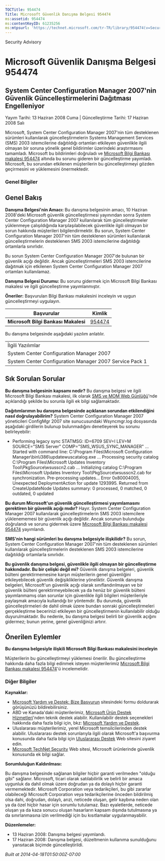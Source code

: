```yaml
---
TOCTitle: 954474
Title: Microsoft Güvenlik Danışma Belgesi 954474
ms:assetid: 954474
ms:contentKeyID: 61235256
ms:mtpsurl: 'https://technet.microsoft.com/tr-TR/library/954474(v=Security.10)'
---
```


Security Advisory

Microsoft Güvenlik Danışma Belgesi 954474
=========================================

System Center Configuration Manager 2007'nin Güvenlik Güncelleştirmelerini Dağıtması Engelleniyor
-------------------------------------------------------------------------------------------------

Yayım Tarihi: 13 Haziran 2008 Cuma | Güncelleştirme Tarihi: 17 Haziran 2008 Salı

Microsoft, System Center Configuration Manager 2007'nin tüm desteklenen sürümleri kullanılarak güncelleştirmelerin Systems Management Services (SMS) 2003 istemcilerine dağıtıldığı ortamları etkileyen güvenlikle ilgili olmayan bir soruna yönelik genel bildirimler üzerindeki araştırmasını tamamladı. Microsoft bu bildirimleri doğruladı ve [Microsoft Bilgi Bankası makalesi 954474](http://support.microsoft.com/kb/954474/tr) altında bu sorunu gideren bir güncelleştirme yayımladı. Microsoft, bu sorundan etkilenen müşterilerin bu güncelleştirmeyi gözden geçirmesini ve yüklemesini önermektedir.

### Genel Bilgiler

Genel Bakış
-----------

<span></span>
**Danışma Belgesi'nin Amacı:** Bu danışma belgesinin amacı, 10 Haziran 2008'deki Microsoft güvenlik güncelleştirmesi yayınından sonra System Center Configuration Manager 2007 kullanılarak tüm güncelleştirmeler yüklenmeye çalışıldığında karşılaşılabilecek güvenlikle ilgili olmayan bir sorun hakkında müşterileri bilgilendirmektir. Bu sorun, System Center Configuration Manager 2007'nin tüm desteklenen sürümleri kullanılarak güncelleştirmelerin desteklenen SMS 2003 istemcilerine dağıtıldığı ortamlarla sınırlıdır.

Bu sorun System Center Configuration Manager 2007'de bulunan bir güvenlik açığı değildir. Ancak güncelleştirmeleri SMS 2003 istemcilerine dağıtmak için etkilenen System Center Configuration Manager 2007 ortamları kullanılamaz.

**Danışma Belgesi Durumu:** Bu sorunu gidermek için Microsoft Bilgi Bankası makalesi ve ilgili güncelleştirme yayımlanmıştır.

**Öneriler:** Başvurulan Bilgi Bankası makalesini inceleyin ve uygun güncelleştirmeyi uygulayın.

| Başvurular                           | Kimlik                                              |
|--------------------------------------|-----------------------------------------------------|
| **Microsoft Bilgi Bankası Makalesi** | [954474](http://support.microsoft.com/kb/954474/tr) |

Bu danışma belgesinde aşağıdaki yazılım anlatılır.

|                                                         |
|---------------------------------------------------------|
| İlgili Yazılımlar                                       |
| System Center Configuration Manager 2007                |
| System Center Configuration Manager 2007 Service Pack 1 |

Sık Sorulan Sorular
-------------------

<span></span>
**Bu danışma belgesinin kapsamı nedir?**
Bu danışma belgesi ve ilgili Microsoft Bilgi Bankası makalesi, ilk olarak [SMS ve MOM Web Günlüğü](http://blogs.technet.com/smsandmom/archive/2008/06/12/wsus-offline-scan-catalog-fails-to-sync-on-configmgr-2007.aspx)'nde açıklandığı şekilde bu sorunla ilgili ek bilgi sağlamaktadır.

**Dağıtımlarımın bu danışma belgesinde açıklanan sorundan etkilendiğini nasıl doğrulayabilirim?**
System Center Configuration Manager 2007 yöneticileri ConfigMgr 2007 site sunucusundaki Wsyncmgr.log dosyasında aşağıdaki girdilerin bulunup bulunmadığını denetleyerek bu sorunu belirleyebilir:

-   Performing legacy sync
    STATMSG: ID=6709 SEV=I LEV=M SOURCE="SMS Server" COMP="SMS\_WSUS\_SYNC\_MANAGER" …
    Started with command line: C:\\Program Files\\Microsoft Configuration Manager\\bin\\i386\\updatewuscatalog.exe …
    Processing security catalog C:\\Program Files\\Microsoft Updates Inventory Tool\\PkgSource\\wsusscn2.cab ...
    Initializing catalog C:\\Program Files\\Microsoft Updates Inventory Tool\\PkgSource\\wsusscn2.cab for synchronization.
    Pre-processing updates...
    Error 0x80004005, Unexpected DeploymentAction for update 1293995. Returned from CreateUpdateNode
    Updates summary: 0 processed, 0 matched, 0 outdated, 0 updated

**Bu durum Microsoft'un güvenlik güncelleştirmesi yayımlamasını gerektiren bir güvenlik açığı mıdır?**
Hayır. System Center Configuration Manager 2007 kullanılarak güncelleştirmelerin SMS 2003 istemcilere yüklenememesi bir güvenlik açığı değildir. Ancak sorunun bulunduğu doğrulandı ve sorunu gidermek üzere [Microsoft Bilgi Bankası makalesi 954474](http://support.microsoft.com/kb/954474/tr) yayımlandı.

**SMS'nin hangi sürümleri bu danışma belgesiyle ilişkilidir?**
Bu sorun, System Center Configuration Manager 2007'nin tüm desteklenen sürümleri kullanılarak güncelleştirmelerin desteklenen SMS 2003 istemcilerine dağıtıldığı ortamlarla sınırlıdır.

**Bu güvenlik danışma belgesi, güvenlikle ilgili olmayan bir güncelleştirme hakkındadır. Bu bir çelişki değil mi?**
Güvenlik danışma belgeleri, güvenlik bülteni gerektirmemesine karşın müşterilerin genel güvenliğini etkileyebilecek güvenlik değişikliklerine yöneliktir. Güvenlik danışma belgeleri, Microsoft'un güvenlik açığı olarak sınıflandırılmayan ve bir güvenlik bülteni gerektirmeyebilecek ya da henüz bir güvenlik bülteni yayımlanmamış olan sorunlar için güvenlikle ilgili bilgileri müşterileriyle paylaşmak amacıyla kullandığı bir yöntemdir. Bu durumda, güvenlik güncelleştirmeleri de dahil olmak üzere bundan sonraki güncelleştirmeleri gerçekleştirme becerinizi etkileyen bir güncelleştirmenin kullanılabilir olduğu duyurulmaktadır. Bu nedenle, bu danışma belgesi belirli bir güvenlik açığını gidermez; bunun yerine, genel güvenliğinizi artırır.

Önerilen Eylemler
-----------------

<span></span>
**Bu danışma belgesiyle ilişkili Microsoft Bilgi Bankası makalesini inceleyin**

Müşterilerin bu güncelleştirmeyi yüklemesi önerilir. Bu güncelleştirme hakkında daha fazla bilgi edinmek isteyen müşterilerimiz [Microsoft Bilgi Bankası makalesi 954474](http://support.microsoft.com/kb/954474/tr)'ü incelemelidir.

### Diğer Bilgiler

**Kaynaklar:**

-   [Microsoft Yardım ve Destek: Bize Başvurun](https://support.microsoft.com/common/survey.aspx?scid=sw;en;1257&amp;showpage=1&amp;ws=technet&amp;sd=tech) sitesindeki formu doldurarak görüşünüzü bildirebilirsiniz.
-   ABD ve Kanada'daki müşterilerimiz, [Microsoft Ürün Destek Hizmetleri](http://go.microsoft.com/fwlink/?linkid=21131)'nden teknik destek alabilir. Kullanılabilir destek seçenekleri hakkında daha fazla bilgi için, bkz: [Microsoft Yardım ve Destek](http://support.microsoft.com/?ln=tr).
-   Uluslararası müşterilerimiz, yerel Microsoft temsilcilerinden destek alabilir. Uluslararası destek sorunlarıyla ilgili olarak Microsoft'a başvurma konusunda daha fazla bilgi için [Uluslararası Destek](http://go.microsoft.com/fwlink/?linkid=21155) Web sitesini ziyaret edin.
-   [Microsoft TechNet Security](http://go.microsoft.com/fwlink/?linkid=21132) Web sitesi, Microsoft ürünlerinde güvenlik konusunda ek bilgi sağlar.

**Sorumluluğun Kaldırılması:**

Bu danışma belgesinde sağlanan bilgiler hiçbir garanti verilmeden "olduğu gibi" sağlanır. Microsoft, ticari olarak satılabilirlik ve belirli bir amaca uygunluk da dahil olmak üzere doğrudan ya da dolaylı hiçbir garanti vermemektedir. Microsoft Corporation veya tedarikçileri, bu gibi zararlar olabileceği Microsoft Corporation veya tedarikçilerine önceden bildirilmiş olsa dahi, doğrudan, dolaylı, arızi, neticede oluşan, gelir kaybına neden olan ya da özel hiçbir hasar için sorumlu tutulamaz. Bazı eyaletlerde, neticede oluşan ya da kaza sonucu oluşan hasarların kapsam dışında tutulmasına ya da sınırlanmasına izin verilmediği için bu kısıtlamalar uygulanmayabilir.

**Düzenlemeler:**

-   13 Haziran 2008: Danışma belgesi yayımlandı.
-   17 Haziran 2008: Danışma belgesi, düzeltmenin kullanıma sunulduğunu yansıtacak biçimde güncelleştirildi.

*Built at 2014-04-18T01:50:00Z-07:00*

